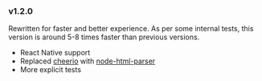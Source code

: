 ### v1.2.0

Rewritten for faster and better experience. As per some internal tests, this version is around 5-8 times faster than previous versions.

- React Native support
- Replaced [cheerio](https://github.com/cheeriojs/cheerio) with [node-html-parser](https://github.com/taoqf/node-html-parser)
- More explicit tests
